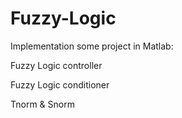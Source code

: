# Fuzzy-Logic
Implementation some project in Matlab:

Fuzzy Logic controller

Fuzzy Logic conditioner

Tnorm & Snorm

